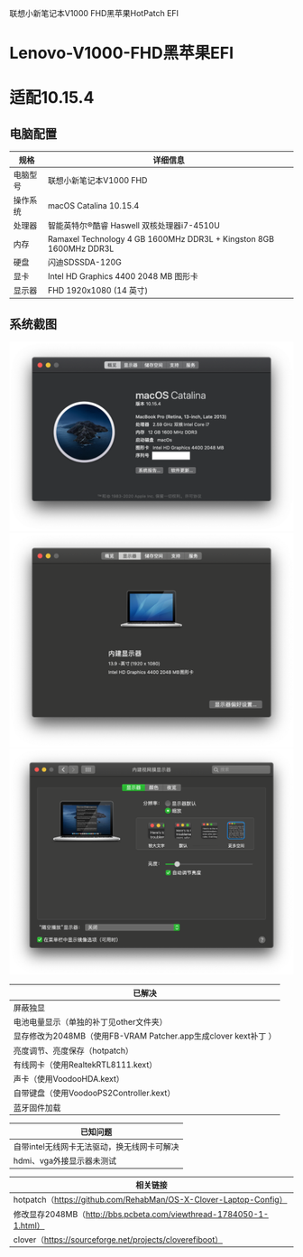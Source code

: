 联想小新笔记本V1000 FHD黑苹果HotPatch EFI
# Lenovo-V1000-FHD黑苹果EFI

# 适配10.15.4

## 电脑配置

| 规格     | 详细信息                                                     |
| -------- | ------------------------------------------------------------ |
| 电脑型号 | 联想小新笔记本V1000 FHD                                      |
| 操作系统 | macOS Catalina 10.15.4                                       |
| 处理器   | 智能英特尔®酷睿 Haswell 双核处理器i7-4510U                   |
| 内存     | Ramaxel Technology 4 GB 1600MHz DDR3L + Kingston 8GB 1600MHz DDR3L |
| 硬盘     | 闪迪SDSSDA-120G                                              |
| 显卡     | Intel HD Graphics 4400 2048 MB 图形卡                        |
| 显示器   | FHD 1920x1080 (14 英寸)                                      |

## 系统截图

![0About](ScreenShot/p1.png)
![0Disk](ScreenShot/p2.png)
![0Disk](ScreenShot/p3.png)

| 已解决                                                       |
| ------------------------------------------------------------ |
| 屏蔽独显                                                     |
| 电池电量显示（单独的补丁见other文件夹）                      |
| 显存修改为2048MB（使用FB-VRAM Patcher.app生成clover kext补丁 ） |
| 亮度调节、亮度保存（hotpatch）                               |
| 有线网卡（使用RealtekRTL8111.kext）                          |
| 声卡（使用VoodooHDA.kext）                                   |
| 自带键盘（使用VoodooPS2Controller.kext）                     |
| 蓝牙固件加载                                                 |

| 已知问题          |
| ------------------------- |
| 自带intel无线网卡无法驱动，换无线网卡可解决 |
| hdmi、vga外接显示器未测试 |

| 相关链接                                                     |
| ------------------------------------------------------------ |
| hotpatch（https://github.com/RehabMan/OS-X-Clover-Laptop-Config） |
| 修改显存2048MB（http://bbs.pcbeta.com/viewthread-1784050-1-1.html） |
| clover（https://sourceforge.net/projects/cloverefiboot）     |

